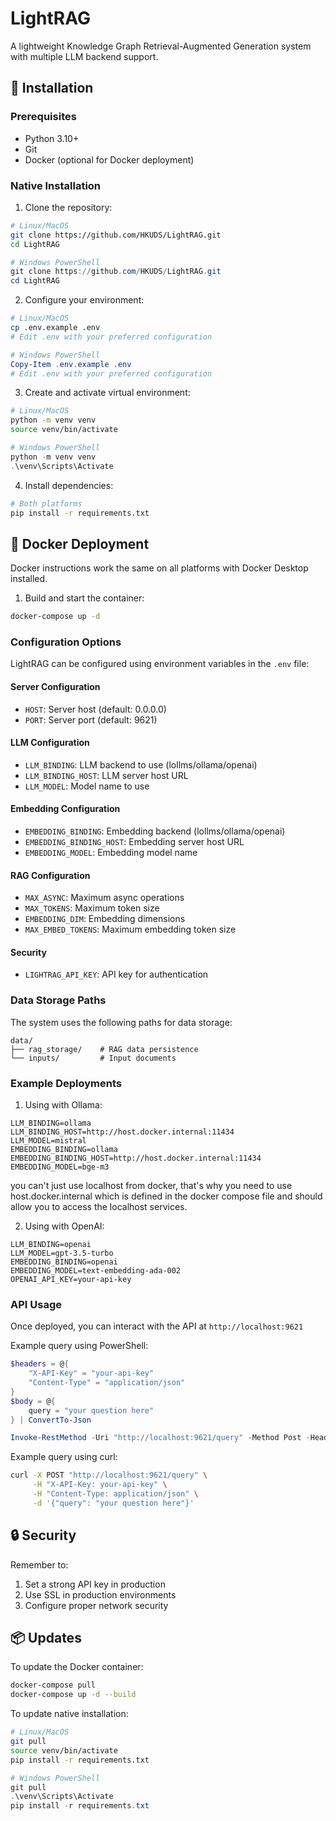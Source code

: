 # LightRAG

A lightweight Knowledge Graph Retrieval-Augmented Generation system with multiple LLM backend support.

## 🚀 Installation

### Prerequisites
- Python 3.10+
- Git
- Docker (optional for Docker deployment)

### Native Installation

1. Clone the repository:
```bash
# Linux/MacOS
git clone https://github.com/HKUDS/LightRAG.git
cd LightRAG
```
```powershell
# Windows PowerShell
git clone https://github.com/HKUDS/LightRAG.git
cd LightRAG
```

2. Configure your environment:
```bash
# Linux/MacOS
cp .env.example .env
# Edit .env with your preferred configuration
```
```powershell
# Windows PowerShell
Copy-Item .env.example .env
# Edit .env with your preferred configuration
```

3. Create and activate virtual environment:
```bash
# Linux/MacOS
python -m venv venv
source venv/bin/activate
```
```powershell
# Windows PowerShell
python -m venv venv
.\venv\Scripts\Activate
```

4. Install dependencies:
```bash
# Both platforms
pip install -r requirements.txt
```

## 🐳 Docker Deployment

Docker instructions work the same on all platforms with Docker Desktop installed.

1. Build and start the container:
```bash
docker-compose up -d
```

### Configuration Options

LightRAG can be configured using environment variables in the `.env` file:

#### Server Configuration
- `HOST`: Server host (default: 0.0.0.0)
- `PORT`: Server port (default: 9621)

#### LLM Configuration
- `LLM_BINDING`: LLM backend to use (lollms/ollama/openai)
- `LLM_BINDING_HOST`: LLM server host URL
- `LLM_MODEL`: Model name to use

#### Embedding Configuration
- `EMBEDDING_BINDING`: Embedding backend (lollms/ollama/openai)
- `EMBEDDING_BINDING_HOST`: Embedding server host URL
- `EMBEDDING_MODEL`: Embedding model name

#### RAG Configuration
- `MAX_ASYNC`: Maximum async operations
- `MAX_TOKENS`: Maximum token size
- `EMBEDDING_DIM`: Embedding dimensions
- `MAX_EMBED_TOKENS`: Maximum embedding token size

#### Security
- `LIGHTRAG_API_KEY`: API key for authentication

### Data Storage Paths

The system uses the following paths for data storage:
```
data/
├── rag_storage/    # RAG data persistence
└── inputs/         # Input documents
```

### Example Deployments

1. Using with Ollama:
```env
LLM_BINDING=ollama
LLM_BINDING_HOST=http://host.docker.internal:11434
LLM_MODEL=mistral
EMBEDDING_BINDING=ollama
EMBEDDING_BINDING_HOST=http://host.docker.internal:11434
EMBEDDING_MODEL=bge-m3
```

you can't just use localhost from docker, that's why you need to use host.docker.internal which is defined in the docker compose file and should allow you to access the localhost services.

2. Using with OpenAI:
```env
LLM_BINDING=openai
LLM_MODEL=gpt-3.5-turbo
EMBEDDING_BINDING=openai
EMBEDDING_MODEL=text-embedding-ada-002
OPENAI_API_KEY=your-api-key
```

### API Usage

Once deployed, you can interact with the API at `http://localhost:9621`

Example query using PowerShell:
```powershell
$headers = @{
    "X-API-Key" = "your-api-key"
    "Content-Type" = "application/json"
}
$body = @{
    query = "your question here"
} | ConvertTo-Json

Invoke-RestMethod -Uri "http://localhost:9621/query" -Method Post -Headers $headers -Body $body
```

Example query using curl:
```bash
curl -X POST "http://localhost:9621/query" \
     -H "X-API-Key: your-api-key" \
     -H "Content-Type: application/json" \
     -d '{"query": "your question here"}'
```

## 🔒 Security

Remember to:
1. Set a strong API key in production
2. Use SSL in production environments
3. Configure proper network security

## 📦 Updates

To update the Docker container:
```bash
docker-compose pull
docker-compose up -d --build
```

To update native installation:
```bash
# Linux/MacOS
git pull
source venv/bin/activate
pip install -r requirements.txt
```
```powershell
# Windows PowerShell
git pull
.\venv\Scripts\Activate
pip install -r requirements.txt
```
